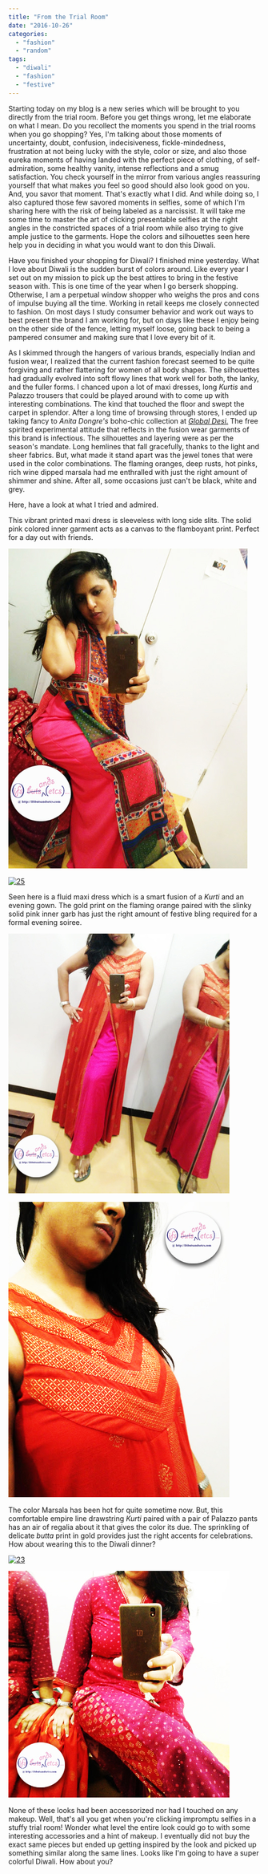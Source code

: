 ```yaml
---
title: "From the Trial Room"
date: "2016-10-26"
categories: 
  - "fashion"
  - "random"
tags: 
  - "diwali"
  - "fashion"
  - "festive"
---
```


Starting today on my blog is a new series which will be brought to you directly from the trial room. Before you get things wrong, let me elaborate on what I mean. Do you recollect the moments you spend in the trial rooms when you go shopping? Yes, I'm talking about those moments of uncertainty, doubt, confusion, indecisiveness, fickle-mindedness, frustration at not being lucky with the style, color or size, and also those eureka moments of having landed with the perfect piece of clothing, of self-admiration, some healthy vanity, intense reflections and a smug satisfaction. You check yourself in the mirror from various angles reassuring yourself that what makes you feel so good should also look good on you. And, you savor that moment. That's exactly what I did. And while doing so, I also captured those few savored moments in selfies, some of which I'm sharing here with the risk of being labeled as a narcissist. It will take me some time to master the art of clicking presentable selfies at the right angles in the constricted spaces of a trial room while also trying to give ample justice to the garments. Hope the colors and silhouettes seen here help you in deciding in what you would want to don this Diwali.

Have you finished your shopping for Diwali? I finished mine yesterday. What I love about Diwali is the sudden burst of colors around. Like every year I set out on my mission to pick up the best attires to bring in the festive season with. This is one time of the year when I go berserk shopping. Otherwise, I am a perpetual window shopper who weighs the pros and cons of impulse buying all the time. Working in retail keeps me closely connected to fashion. On most days I study consumer behavior and work out ways to best present the brand I am working for, but on days like these I enjoy being on the other side of the fence, letting myself loose, going back to being a pampered consumer and making sure that I love every bit of it.

As I skimmed through the hangers of various brands, especially Indian and fusion wear, I realized that the current fashion forecast seemed to be quite forgiving and rather flattering for women of all body shapes. The silhouettes had gradually evolved into soft flowy lines that work well for both, the lanky, and the fuller forms. I chanced upon a lot of maxi dresses, long _Kurtis_ and Palazzo trousers that could be played around with to come up with interesting combinations. The kind that touched the floor and swept the carpet in splendor. After a long time of browsing through stores, I ended up taking fancy to _Anita Dongre's_ boho-chic collection at [_Global Desi_.](http://globaldesi.anitadongre.com/) The free spirited experimental attitude that reflects in the fusion wear garments of this brand is infectious. The silhouettes and layering were as per the season's mandate. Long hemlines that fall gracefully, thanks to the light and sheer fabrics. But, what made it stand apart was the jewel tones that were used in the color combinations. The flaming oranges, deep rusts, hot pinks, rich wine dipped marsala had me enthralled with just the right amount of shimmer and shine. After all, some occasions just can't be black, white and grey.

Here, have a look at what I tried and admired.

This vibrant printed maxi dress is sleeveless with long side slits. The solid pink colored inner garment acts as a canvas to the flamboyant print. Perfect for a day out with friends.

[![11](images/11.jpg)](http://ifsbutsandsetcs.com/wp-content/uploads/2016/10/11.jpg)

[![25](images/25.jpg)](http://ifsbutsandsetcs.com/wp-content/uploads/2016/10/25.jpg)

Seen here is a fluid maxi dress which is a smart fusion of a _Kurti_ and an evening gown. The gold print on the flaming orange paired with the slinky solid pink inner garb has just the right amount of festive bling required for a formal evening soiree.

[![24](images/24.jpg)](http://ifsbutsandsetcs.com/wp-content/uploads/2016/10/24.jpg)

[![15](images/15.jpg)](http://ifsbutsandsetcs.com/wp-content/uploads/2016/10/15.jpg)

The color Marsala has been hot for quite sometime now. But, this comfortable empire line drawstring _Kurti_ paired with a pair of Palazzo pants has an air of regalia about it that gives the color its due. The sprinkling of delicate _butta_ print in gold provides just the right accents for celebrations. How about wearing this to the Diwali dinner?

[![23](images/23-1.jpg)](http://ifsbutsandsetcs.com/wp-content/uploads/2016/10/23-1.jpg)

[![26](images/26.jpg)](http://ifsbutsandsetcs.com/wp-content/uploads/2016/10/26.jpg)

None of these looks had been accessorized nor had I touched on any makeup. Well, that's all you get when you're clicking impromptu selfies in a stuffy trial room! Wonder what level the entire look could go to with some interesting accessories and a hint of makeup. I eventually did not buy the exact same pieces but ended up getting inspired by the look and picked up something similar along the same lines. Looks like I'm going to have a super colorful Diwali. How about you?
